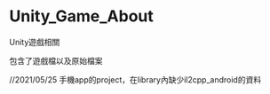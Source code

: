 # Unity_Game_About
Unity遊戲相關

包含了遊戲檔以及原始檔案

//2021/05/25
手機app的project，在library內缺少il2cpp_android的資料
